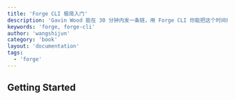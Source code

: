 ```yaml
---
title: 'Forge CLI 极简入门'
description: 'Gavin Wood 能在 30 分钟内发一条链，用 Forge CLI 你能把这个时间缩的更短'
keywords: 'forge, forge-cli'
author: 'wangshijun'
category: 'book'
layout: 'documentation'
tags:
  - 'forge'
---
```


## Getting Started
